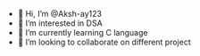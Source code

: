 - 👋 Hi, I’m @Aksh-ay123
- 👀 I’m interested in DSA
- 🌱 I’m currently learning C language
- 💞️ I’m looking to collaborate on different project

  

<!---
Aksh-ay123/Aksh-ay123 is a ✨ special ✨ repository because its `README.md` (this file) appears on your GitHub profile.
You can click the Preview link to take a look at your changes.
--->
